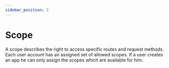 ```yaml
---
sidebar_position: 2
---
```


# Scope

A scope describes the right to access specific routes and request methods. Each
user account has an assigned set of allowed scopes. If a user creates an app he
can only assign the scopes which are available for him.
